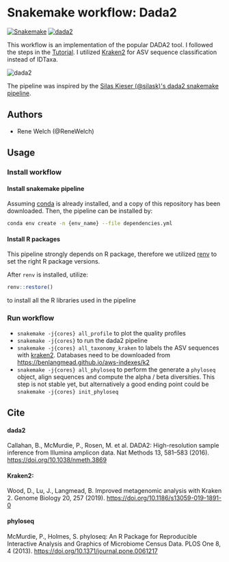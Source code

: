 # Snakemake workflow: Dada2

[![Snakemake](https://img.shields.io/badge/snakemake-≥5-brightgreen.svg)](https://snakemake.bitbucket.io)
[![dada2](https://img.shields.io/badge/dada2-v1.18-brightgreen.svg)](https://benjjneb.github.io/dada2/index.html)
<!-- [![Build Status](https://travis-ci.org/snakemake-workflows/amplicon-seq-dada2.svg?branch=master)](https://travis-ci.org/snakemake-workflows/amplicon-seq-dada2) -->


This workflow is an implementation of the popular DADA2 tool. I followed the steps in the [Tutorial](https://benjjneb.github.io/dada2/tutorial.html). I utilized [Kraken2](https://ccb.jhu.edu/software/kraken2/) for ASV sequence classification instead of IDTaxa.

![dada2](https://benjjneb.github.io/dada2/images/DADA2_Logo_Text_1_14_640px.png)

The pipeline was inspired by the [Silas Kieser (@silask)'s dada2 snakemake pipeline](https://github.com/SilasK/16S-dada2).

## Authors

*  Rene Welch (@ReneWelch)

## Usage

### Install workflow


#### Install snakemake pipeline

Assuming [conda](https://docs.conda.io/en/latest/) is already installed, and a copy of this repository has been downloaded. Then, the pipeline can be installed by:

```sh
conda env create -n {env_name} --file dependencies.yml
```

#### Install R packages

This pipeline strongly depends on R package, therefore we utilized [renv](https://rstudio.github.io/renv/index.html) to set the right R package versions.

After `renv` is installed, utilize:

```R
renv::restore()
```

to install all the R libraries used in the pipeline

### Run workflow

* `snakemake -j{cores} all_profile` to plot the quality profiles
* `snakemake -j{cores}` to run the dada2 pipeline
* `snakemake -j{cores} all_taxonomy_kraken` to labels the ASV sequences with [kraken2](https://ccb.jhu.edu/software/kraken2/). Databases need to be downloaded from https://benlangmead.github.io/aws-indexes/k2
* `snakemake -j{cores} all_phyloseq` to perform the generate a `phyloseq` object, align sequences and compute the alpha / beta diversities. This step is not stable yet, but alternatively a good ending point could be `snakemake -j{cores} init_phyloseq`

## Cite

#### dada2

Callahan, B., McMurdie, P., Rosen, M. et al. DADA2: High-resolution sample inference from Illumina amplicon data. Nat Methods 13, 581–583 (2016). https://doi.org/10.1038/nmeth.3869

#### Kraken2:

Wood, D., Lu, J., Langmead, B. Improved metagenomic analysis with Kraken 2. Genome Biology 20, 257 (2019). https://doi.org/10.1186/s13059-019-1891-0

#### phyloseq

McMurdie, P., Holmes, S. phyloseq: An R Package for Reproducible Interactive Analysis and Graphics of Microbiome Census Data. PLOS One 8, 4 (2013). https://doi.org/10.1371/journal.pone.0061217

